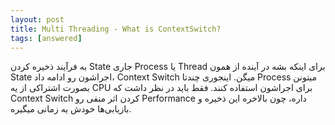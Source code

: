 ```yaml
---
layout: post
title: Multi Threading - What is ContextSwitch?
tags: [answered]
---
```




<!-- comment #649529304 -->

به فرآیند ذخیره کردن State جاری Process یا Thread برای اینکه بشه در آینده  از همون State  اجراشون رو ادامه داد، Context Switch میگن. اینجوری چندتا Process میتونن بصورت اشتراکی از یه CPU برای اجراشون استفاده کنند. فقط باید در نظر داشت که Context Switch کردن اثر منفی رو Performance داره، چون بالاخره این ذخیره و بازیابی‌ها خودش یه زمانی میگیره.
